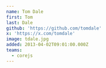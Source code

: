 ```yaml
---
name: Tom Dale
first: Tom
last: Dale
github: 'https://github.com/tomdale'
x: 'https://x.com/tomdale'
image: tdale.jpg
added: 2013-04-02T09:01:00.000Z
teams:
  - corejs
---
```

